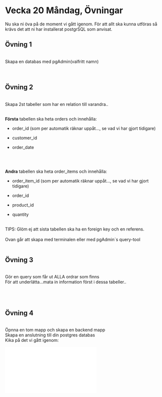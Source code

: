 # Vecka 20 Måndag, Övningar

Nu ska ni öva på de moment vi gått igenom.
För att allt ska kunna utföras så krävs det att ni har installerat postgrSQL som anvisat.


## Övning 1
<br>
Skapa en databas med pgAdmin(valfritt namn)<br>
<br>
<br>

## Övning 2
<br>
Skapa 2st tabeller som har en relation till varandra..<br>
<br>

**Första** tabellen ska heta orders och innehålla:<br>
- order_id (som per automatik räknar uppåt..., se vad vi har gjort tidigare)<br>

- customer_id<br>

- order_date<br>
<br>
<br>

**Andra** tabellen ska heta order_items och innehålla:<br>
- order_item_id (som per automatik räknar uppåt..., se vad vi har gjort tidigare)<br>

- order_id<br>

- product_id<br>

- quantity<br>
<br>
TIPS: Glöm ej att sista tabellen ska ha en foreign key och en referens.
<br>
<br>
Ovan går att skapa med terminalen eller med pgAdmin´s query-tool
<br>
<br>

## Övning 3
<br>
Gör en query som får ut ALLA ordrar som finns<br>
För att underlätta...mata in information först i dessa tabeller..<br>
<br>
<br>
<br>

## Övning 4
<br>
Öpnna en tom mapp och skapa en backend mapp<br>
Skapa en anslutning till din postgres databas<br>
Kika på det vi gått igenom:

![Postgres genomgång](./code%26learn.md)<br>

<br>
<br>
<br>
